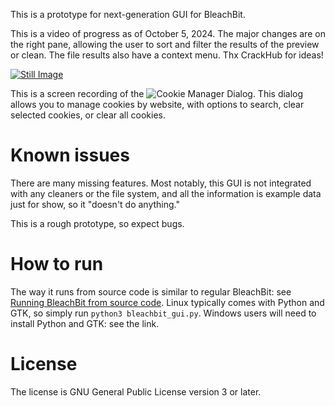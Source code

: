 This is a prototype for next-generation GUI for BleachBit.

This is a video of progress as of October 5, 2024. The major changes are on the right pane, allowing the user to sort and filter the results of the preview or clean. The file results also have a context menu. Thx CrackHub for ideas!

[![Still Image](https://pbs.twimg.com/ext_tw_video_thumb/1842799515738275840/pu/img/cOfR42gxz_3XRSYb.jpg)](https://x.com/bleachbit/status/1842800707142848868)

This is a screen recording of the ![Cookie Manager Dialog](https://github.com/bleachbit/bleachbit/issues/1329#issuecomment-2722944529).
This dialog allows you to manage cookies by website, with options
to search, clear selected cookies, or clear all cookies.


# Known issues

There are many missing features. Most notably, this GUI is not integrated with any cleaners or the file system, and all the information is example data just for show, so it "doesn't do anything."

This is a rough prototype, so expect bugs.

# How to run

The way it runs from source code is similar to regular BleachBit: see [Running BleachBit from source code](https://docs.bleachbit.org/dev/running-from-source-code.html). Linux typically comes with Python and GTK, so simply run `python3 bleachbit_gui.py`. Windows users will need to install Python and GTK: see the link.

# License

The license is GNU General Public License version 3 or later.
